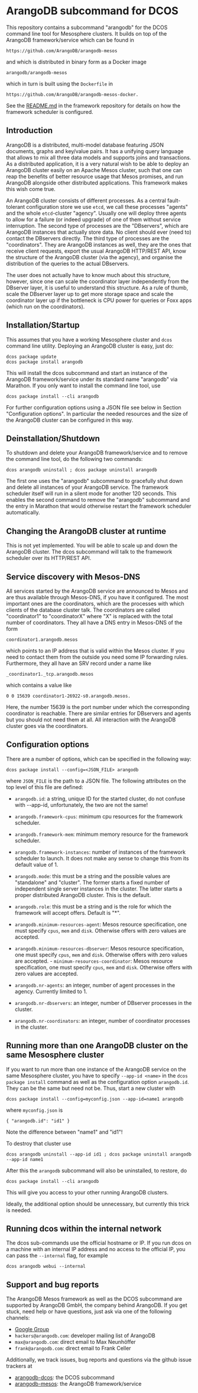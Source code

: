 ArangoDB subcommand for DCOS
============================

This repository contains a subcommand "arangodb" for the DCOS command
line tool for Mesosphere clusters. It builds on top of the ArangoDB
framework/service which can be found in

    https://github.com/ArangoDB/arangodb-mesos

and which is distributed in binary form as a Docker image

    arangodb/arangodb-mesos
    
which in turn is built using the `Dockerfile` in

    https://github.com/ArangoDB/arangodb-mesos-docker.

See the [README.md](https://github.com/ArangoDB/arangodb-mesos) in the
framework repository for details on how the framework scheduler is
configured.


Introduction
------------

ArangoDB is a distributed, multi-model database featuring JSON
documents, graphs and key/value pairs. It has a unifying query language
that allows to mix all three data models and supports joins and
transactions. As a distributed application, it is a very natural wish to
be able to deploy an ArangoDB cluster easily on an Apache Mesos cluster,
such that one can reap the benefits of better resource usage that Mesos
promises, and run ArangoDB alongside other distributed applications.
This framework makes this wish come true.

An ArangoDB cluster consists of different processes. As a central
fault-tolerant configuration store we use `etcd`, we call these
processes "agents" and the whole `etcd`-cluster "agency". Usually one
will deploy three agents to allow for a failure (or indeed upgrade) of
one of them without service interruption. The second type of processes
are the "DBservers", which are ArangoDB instances that actually store
data. No client should ever (need to) contact the DBservers directly.
The third type of processes are the "coordinators". They are
ArangoDB instances as well, they are the ones that receive client
requests, export the usual ArangoDB HTTP/REST API, know the structure of
the ArangoDB cluster (via the agency), and organise the distribution
of the queries to the actual DBservers.

The user does not actually have to know much about this structure,
however, since one can scale the coordinator layer independently from
the DBserver layer, it is useful to understand this structure. As a rule
of thumb, scale the DBserver layer up to get more storage space and
scale the coordinator layer up if the bottleneck is CPU power for
queries or Foxx apps (which run on the coordinators).


Installation/Startup
--------------------

This assumes that you have a working Mesosphere cluster and `dcos` command
line utility. Deploying an ArangoDB cluster is easy, just do:

    dcos package update
    dcos package install arangodb

This will install the dcos subcommand and start an instance of the
ArangoDB framework/service under its standard name "arangodb" via
Marathon. If you only want to install the command line tool, use

    dcos package install --cli arangodb

For further configuration options using a JSON file see below in Section
"Configuration options". In particular the needed resources and the size
of the ArangoDB cluster can be configured in this way.


Deinstallation/Shutdown
-----------------------

To shutdown and delete your ArangoDB framework/service and to remove the
command line tool, do the following two commands:

    dcos arangodb uninstall ; dcos package uninstall arangodb

The first one uses the "arangodb" subcommand to gracefully shut down and
delete all instances of your ArangoDB service. The framework scheduler
itself will run in a silent mode for another 120 seconds. This enables
the second command to remove the "arangodb" subcommand and the entry in
Marathon that would otherwise restart the framework scheduler
automatically.


Changing the ArangoDB cluster at runtime
----------------------------------------

This is not yet implemented. You will be able to scale up and down the
ArangoDB cluster. The dcos subcommand will talk to the framework scheduler
over its HTTP/REST API.


Service discovery with Mesos-DNS
--------------------------------

All services started by the ArangoDB service are announced to Mesos and 
are thus available through Mesos-DNS, if you have it configured. The
most important ones are the coordinators, which are the processes with
which clients of the database cluster talk. The coordinators are called
"coordinator1" to "coordinatorX" where "X" is replaced with the total
number of coordinators. They all have a DNS entry in Mesos-DNS of the
form

    coordinator1.arangodb.mesos

which points to an IP address that is valid within the Mesos cluster. 
If you need to contact them from the outside you need some IP forwarding
rules. Furthermore, they all have an SRV record under a name like

    _coordinator1._tcp.arangodb.mesos

which contains a value like

    0 0 15639 coordinator1-26922-s0.arangodb.mesos.

Here, the number 15639 is the port number under which the corresponding
coordinator is reachable. There are similar entries for DBservers and
agents but you should not need them at all. All interaction with the
ArangoDB cluster goes via the coordinators.


Configuration options
---------------------

There are a number of options, which can be specified in the following
way:

    dcos package install --config=<JSON_FILE> arangodb

where `JSON_FILE` is the path to a JSON file. The following
attributes on the top level of this file are defined:

  - `arangodb.id`: a string, unique ID for the started cluster, do not
    confuse with --app-id, unfortunately, the two are not the same!

  - `arangodb.framework-cpus`: minimum cpu resources for the framework
    scheduler.

  - `arangodb.framework-mem`: minimum memory resource for the framework
    scheduler.

  - `arangodb.framework-instances`: number of instances of the framework
    scheduler to launch. It does not make any sense to change this from
    its default value of 1.

  - `arangodb.mode`: this must be a string and the possible values
    are "standalone" and "cluster". The former starts a fixed number of
    independent single server instances in the cluster. The latter starts
    a proper distributed ArangoDB cluster. This is the default.

  - `arangodb.role`: this must be a string and is the role for which the
    framework will accept offers. Default is "*".

  - `arangodb.minimum-resources-agent`: Mesos resource specification,
    one must specify `cpus`, `mem` and `disk`. Otherwise offers with zero
    values are accepted.

  - `arangodb.minimum-resources-dbserver`: Mesos resource specification,
    one must specify `cpus`, `mem` and `disk`. Otherwise offers with zero
    values are accepted. - `minimum-resources-coordinator`: Mesos resource
    specification, one must specify `cpus`, `mem` and `disk`. Otherwise
    offers with zero values are accepted.

  - `arangodb.nr-agents`: an integer, number of agent processes in the
    agency. Currently limited to 1.

  - `arangodb.nr-dbservers`: an integer, number of DBserver processes in
    the cluster.

  - `arangodb.nr-coordinators`: an integer, number of coordinator
    processes in the cluster.


Running more than one ArangoDB cluster on the same Mesosphere cluster
---------------------------------------------------------------------

If you want to run more than one instance of the ArangoDB service on
the same Mesosphere cluster, you have to specify `--app-id <name>` in
the `dcos package install` command as well as the configuration option
`arangodb.id`. They can be the same but need not be. Thus, start a new
cluster with

    dcos package install --config=myconfig.json --app-id=name1 arangodb

where `myconfig.json` is

    { "arangodb.id": "id1" }

Note the difference between "name1" and "id1"!

To destroy that cluster use

    dcos arangodb uninstall --app-id id1 ; dcos package uninstall arangodb --app-id name1

After this the `arangodb` subcommand will also be uninstalled, to restore, do

    dcos package install --cli arangodb

This will give you access to your other running ArangoDB clusters.

Ideally, the additional option should be unnecessary, but currently this
trick is needed.

Running dcos within the internal network
----------------------------------------

The dcos sub-commands use the official hostname or IP. If you run dcos on a machine with an internal IP address and no access to the official IP, you can pass the `--internal` flag, for example

    dcos arangodb webui --internal

Support and bug reports
-----------------------

The ArangoDB Mesos framework as well as the DCOS subcommand are
supported by ArangoDB GmbH, the company behind ArangoDB. If you get
stuck, need help or have questions, just ask via one of the following
channels:

  - [Google Group](https://groups.google.com/forum/#!forum/arangodb)
  - `hackers@arangodb.com`: developer mailing list of ArangoDB
  - `max@arangodb.com`: direct email to Max Neunhöffer
  - `frank@arangodb.com`: direct email to Frank Celler

Additionally, we track issues, bug reports and questions via the github
issue trackers at

  - [arangodb-dcos](https://github.com/ArangoDB/arangodb-dcos/issues):
    the DCOS subcommand
  - [arangodb-mesos](https://github.com/arangodb/arangodb-mesos/issues):
    the ArangoDB framework/service

